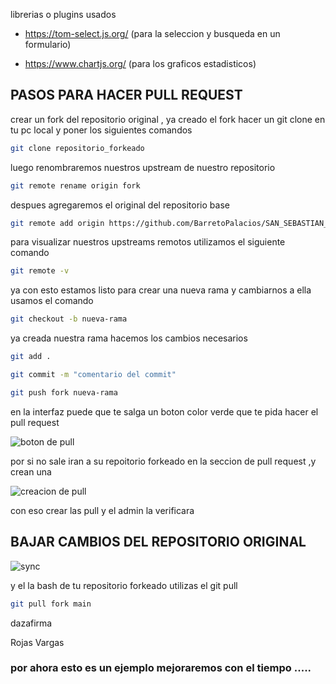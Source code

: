 librerias o plugins usados 

- https://tom-select.js.org/  (para la seleccion y busqueda en un formulario)

- https://www.chartjs.org/ (para los graficos estadisticos)

## PASOS PARA HACER PULL REQUEST

crear un fork del repositorio original , ya creado el fork hacer un git clone en tu pc local y poner los siguientes comandos 

````bash
git clone repositorio_forkeado
````

luego renombraremos nuestros upstream de nuestro repositorio

````bash
git remote rename origin fork
````

despues agregaremos el original del repositorio base 

````bash
git remote add origin https://github.com/BarretoPalacios/SAN_SEBASTIAN_PV.git
````

para visualizar nuestros upstreams remotos utilizamos el siguiente comando

````bash
git remote -v
````

ya con esto estamos listo para crear una nueva rama y cambiarnos a ella usamos el comando 
````bash
git checkout -b nueva-rama
````


ya creada nuestra rama hacemos los cambios necesarios 
````bash
git add .
````
````bash
git commit -m "comentario del commit"
````
````bash
git push fork nueva-rama
````

en la interfaz puede que te salga un boton color verde que te pida hacer el pull request 

![boton de pull](https://opensource.com/sites/default/files/uploads/compare-and-pull-request-button.png)


por si no sale iran a su repoitorio forkeado  en la seccion de pull request ,y crean una

![creacion de pull](https://encrypted-tbn0.gstatic.com/images?q=tbn:ANd9GcRG45-NABixwgXhGTPaoSt0F4XIMUJuR-_It8fU8NQSlA&s)

con eso crear las pull y el admin la verificara


## BAJAR CAMBIOS DEL REPOSITORIO ORIGINAL

![sync](https://encrypted-tbn0.gstatic.com/images?q=tbn:ANd9GcTcaxYiC-ggBsDsb3CQjOANSGfqO_Frask32g&s)

y el la bash de tu repositorio forkeado utilizas el git pull

````bash
git pull fork main
````
dazafirma



Rojas Vargas 

### por ahora esto es un ejemplo mejoraremos con el tiempo .....